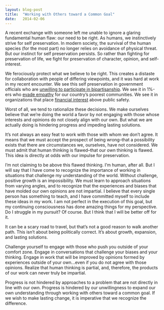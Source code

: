 ```yaml
---
layout: blog-post
title:  "Working with Others toward a Common Goal"
date:   2014-02-06
---
```


A recent exchange with someone left me unable to ignore a glaring fundamental human flaw: our need to be right. As humans, we instinctively strive for self preservation. In modern society, the survival of the human species (for the most part) no longer relies on avoidance of physical threat. But our instinct for self preservation persists. So rather than fighting for preservation of life, we fight for preservation of character, opinion, and self-interest. 

We ferociously protect what we believe to be right. This creates a distaste for collaboration with people of differing viewpoints, and it was hard at work in my recent encounter. We see this self preservation in government officials who are [unwilling to participate in bipartisanship](http://www.usnews.com/news/articles/2012/06/15/gridlock-not-likely-to-end-with-112th-congress). We see it in 1%-ers who [evade empathy](http://www.upworthy.com/this-guy-needs-a-clue-a-member-of-the-1-declares-it-great-that-35-billion-are-in-poverty?c=utw1&utm_content=bufferbf668&utm_medium=social&utm_source=twitter.com&utm_campaign=buffer) for our country’s poorest communities. We see it in organizations that place [financial interest](http://www.youtube.com/watch?v=JykxZxps5Jk&feature=youtu.be) above public safety. 

Worst of all, we tend to rationalize these decisions. We make ourselves believe that we’re doing the world a favor by not engaging with those whose interests and opinions do not closely align with our own. But what we are actually doing is hindering progress and impeding lasting solutions.

It’s not always an easy feat to work with those with whom we don’t agree. It means that we must accept the prospect of being wrong–that a possibility exists that there are circumstances we, ourselves, have not considered. We must admit that human thinking is flawed–that our own thinking is flawed. This idea is directly at odds with our impulse for preservation.

I’m not claiming to be above this flawed thinking. I’m human, after all. But I will say that I have come to recognize the importance of working in situations that challenge my understanding of the world. Without challenge, positive growth is an impossibility. We must learn to approach situations from varying angles, and to recognize that the experiences and biases that have molded our own opinions are not impartial.  I believe that every single person has something to teach, and I have committed myself to include these ideas in my work. I am not perfect in the execution of this goal, but my continuing consciousness has done amazing things for my perspective. Do I struggle in my pursuit? Of course. But I think that I will be better off for it.

It can be a scary road to travel, but that’s not a good reason to walk another path. This isn’t about being politically correct. It’s about growth, expansion, and lasting solutions.

Challenge yourself to engage with those who push you outside of your comfort zone. Engage in conversations that challenge your biases and your thinking. Engage in work that will be improved by opinions formed by experiences outside of your own...even if you do not agree with those opinions. Realize that human thinking is partial, and, therefore, the products of our work can never truly be impartial. 

Progress is not hindered by approaches to a problem that are not directly in line with our own. Progress is hindered by our unwillingness to expand our own understanding through working with others toward a common goal. If we wish to make lasting change, it is imperative that we recognize the difference. 
